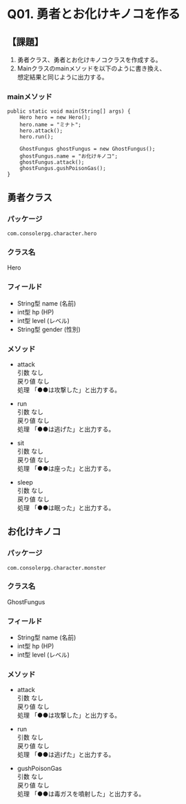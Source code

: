 # Q01. 勇者とお化けキノコを作る
## 【課題】
1. 勇者クラス、勇者とお化けキノコクラスを作成する。
2. Mainクラスのmainメソッドを以下のように書き換え、  
想定結果と同じように出力する。

### mainメソッド
```
public static void main(String[] args) {  
    Hero hero = new Hero();  
    hero.name = "ミナト";  
    hero.attack();  
    hero.run();  

    GhostFungus ghostFungus = new GhostFungus();
    ghostFungus.name = "お化けキノコ";
    ghostFungus.attack();
    ghostFungus.gushPoisonGas();
}
```

## 勇者クラス

### パッケージ
```
com.consolerpg.character.hero
```
### クラス名
Hero

### フィールド
- String型 name (名前)
- int型 hp (HP)
- int型 level (レベル)
- String型 gender (性別)

### メソッド
- attack  
引数 なし  
戻り値 なし  
処理 「●●は攻撃した」と出力する。

- run  
引数 なし  
戻り値 なし  
処理 「●●は逃げた」と出力する。

- sit  
引数 なし  
戻り値 なし  
処理 「●●は座った」と出力する。

- sleep  
引数 なし  
戻り値 なし  
処理 「●●は眠った」と出力する。


## お化けキノコ

### パッケージ
```
com.consolerpg.character.monster
```
### クラス名
GhostFungus

### フィールド
- String型 name (名前)
- int型 hp (HP)
- int型 level (レベル)

### メソッド
- attack  
引数 なし  
戻り値 なし  
処理 「●●は攻撃した」と出力する。

- run  
引数 なし  
戻り値 なし  
処理 「●●は逃げた」と出力する。

- gushPoisonGas  
引数 なし  
戻り値 なし  
処理 「●●は毒ガスを噴射した」と出力する。

